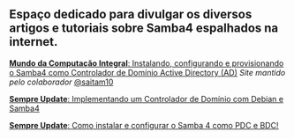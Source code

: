 ## Espaço dedicado para divulgar os diversos artigos e tutoriais sobre Samba4 espalhados na internet.

[**Mundo da Computação Integral**: Instalando, configurando e provisionando o Samba4 como Controlador de Domínio Active Directory (AD)](https://mundodacomputacaointegral.blogspot.com/search/label/Samba "Instalando, configurando e provisionando o Samba4 como Controlador de Domínio Active Directory (AD)")
_Site mantido pelo colaborador_ [@saitam10](https://telegram.me/Saitam10 "Identificação do @saitam10 no Telegram")

[**Sempre Update**: Implementando um Controlador de Domínio com Debian e Samba4](https://sempreupdate.com.br/2017/05/implementado-dominio-em-debian-com-samba-4.html "Implementando um Controlador de Domínio com Debian e Samba 4")

[**Sempre Update**: Como instalar e configurar o Samba 4 como PDC e BDC!](https://sempreupdate.com.br/2016/06/como-instalar-configurar-samba-4-pdc-bdc.html "Como instalar e configurar o Samba 4 como PDC e BDC!")

